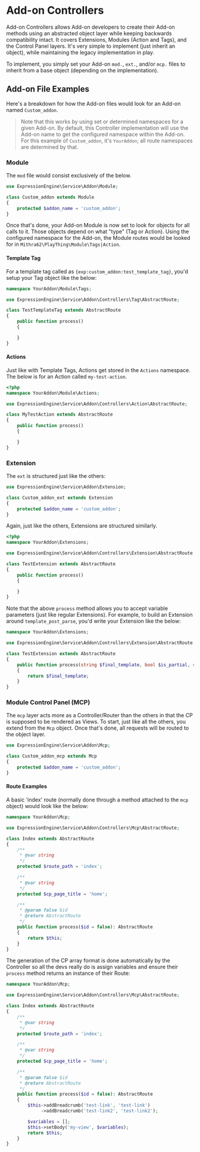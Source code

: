 # Add-on Controllers

Add-on Controllers allows Add-on developers to create their Add-on methods using an abstracted object layer while keeping backwards compatibility intact. It covers Extensions, Modules (Action and Tags), and the Control Panel layers. It's very simple to implement (just inherit an object), while maintaining the legacy implementation in play. 

To implement, you simply set your Add-on `mod.`, `ext.`, and/or `mcp.` files to inherit from a base object (depending on the implementation).

## Add-on File Examples

Here's a breakdown for how the Add-on files would look for an Add-on named `Custom_addon`.

> Note that this works by using set or determined namespaces for a given Add-on. By default, this Controller implementation will use the Add-on name to get the configured namespace within the Add-on. For this example of `Custom_addon`, it's `YourAddon`; all route namespaces are determined by that. 

### Module

The `mod` file would consist exclusively of the below. 

```php
use ExpressionEngine\Service\Addon\Module;

class Custom_addon extends Module
{
    protected $addon_name = 'custom_addon';
}
```

Once that's done, your Add-on Module is now set to look for objects for all calls to it. Those objects depend on what "type" (Tag or Action). Using the configured namespace for the Add-on, the Module routes would be looked for in `Mithra62\PlayThing\Module\Tags|Action`. 

#### Template Tag 

For a template tag called as `{exp:custom_addon:test_template_tag}`, you'd setup your Tag object like the below:

```php
namespace YourAddon\Module\Tags;

use ExpressionEngine\Service\Addon\Controllers\Tag\AbstractRoute;

class TestTemplateTag extends AbstractRoute
{
    public function process()
    {

    }
}
```

#### Actions
Just like with Template Tags, Actions get stored in the `Actions` namespace. The below is for an Action called `my-test-action`. 

```php
<?php
namespace YourAddon\Module\Actions;

use ExpressionEngine\Service\Addon\Controllers\Action\AbstractRoute;

class MyTestAction extends AbstractRoute
{
    public function process()
    {

    }
}
```

### Extension

The `ext` is structured just like the others:

```php
use ExpressionEngine\Service\Addon\Extension;

class Custom_addon_ext extends Extension
{
    protected $addon_name = 'custom_addon';
}
```

Again, just like the others, Extensions are structured similarly.

```php
<?php
namespace YourAddon\Extensions;

use ExpressionEngine\Service\Addon\Controllers\Extension\AbstractRoute;

class TestExtension extends AbstractRoute
{
    public function process()
    {

    }
}
```

Note that the above `process` method allows you to accept variable parameters (just like regular Extensions). For example, to build an Extension around `template_post_parse`, you'd write your Extension like the below:

```php
namespace YourAddon\Extensions;

use ExpressionEngine\Service\Addon\Controllers\Extension\AbstractRoute;

class TestExtension extends AbstractRoute
{
    public function process(string $final_template, bool $is_partial, string $site_id, array $currentTemplateInfo): string
    {
        return $final_template;
    }
}
```

### Module Control Panel (MCP)

The `mcp` layer acts more as a Controller/Router than the others in that the CP is supposed to be rendered as Views. To start, just like all the others, you extend from the `Mcp` object. Once that's done, all requests will be routed to the object layer. 

```php
use ExpressionEngine\Service\Addon\Mcp;

class Custom_addon_mcp extends Mcp
{
    protected $addon_name = 'custom_addon';
}
```

#### Route Examples

A basic 'index' route (normally done through a method attached to the `mcp` object) would look like the below:

```php
namespace YourAddon\Mcp;

use ExpressionEngine\Service\Addon\Controllers\Mcp\AbstractRoute;

class Index extends AbstractRoute
{
    /**
     * @var string
     */
    protected $route_path = 'index';

    /**
     * @var string
     */
    protected $cp_page_title = 'home';

    /**
     * @param false $id
     * @return AbstractRoute
     */
    public function process($id = false): AbstractRoute
    {
        return $this;
    }
}
```

The generation of the CP array format is done automatically by the Controller so all the devs really do is assign variables and ensure their `process` method returns an instance of their Route:

```php
namespace YourAddon\Mcp;

use ExpressionEngine\Service\Addon\Controllers\Mcp\AbstractRoute;

class Index extends AbstractRoute
{
    /**
     * @var string
     */
    protected $route_path = 'index';

    /**
     * @var string
     */
    protected $cp_page_title = 'home';

    /**
     * @param false $id
     * @return AbstractRoute
     */
    public function process($id = false): AbstractRoute
    {
        $this->addBreadcrumb('test-link', 'test-link')
             ->addBreadcrumb('test-link2', 'test-link2');

        $variables = [];
        $this->setBody('my-view', $variables);
        return $this;
    }
}
```